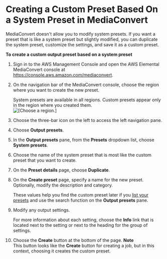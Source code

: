 # Creating a Custom Preset Based On a System Preset in MediaConvert<a name="create-custom-preset-from-system-preset"></a>

MediaConvert doesn't allow you to modify system presets\. If you want a preset that is like a system preset but slightly modified, you can duplicate the system preset, customize the settings, and save it as a custom preset\.

**To create a custom output preset based on a system preset**

1. Sign in to the AWS Management Console and open the AWS Elemental MediaConvert console at [https://console\.aws\.amazon\.com/mediaconvert](https://console.aws.amazon.com/mediaconvert)\.

1. On the navigation bar of the MediaConvert console, choose the region where you want to create the new preset\.

   System presets are available in all regions\. Custom presets appear only in the region where you created them\.  
![\[Choose a region.\]](http://docs.aws.amazon.com/mediaconvert/latest/ug/images/regions-list.png)

1. Choose the three\-bar icon on the left to access the left navigation pane\.

1. Choose **Output presets**\.

1. In the **Output presets** pane, from the **Presets** dropdown list, choose **System presets**\.

1. Choose the name of the system preset that is most like the custom preset that you want to create\.

1. On the **Preset details** page, choose **Duplicate**\.

1. On the **Create preset** page, specify a name for the new preset\. Optionally, modify the description and category\.

   These values help you find the custom preset later if you [list your presets](listing-presets.md) and use the search function on the **Output presets** pane\.

1. Modify any output settings\.

   For more information about each setting, choose the **Info** link that is located next to the setting or next to the heading for the group of settings\.

1. Choose the **Create** button at the bottom of the page\.
**Note**  
This button looks like the **Create** button for creating a job, but in this context, choosing it creates the custom preset\.